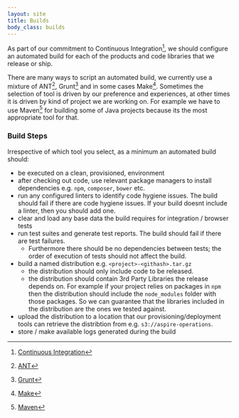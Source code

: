 ```yaml
---
layout: site
title: Builds
body_class: builds
---
```


As part of our commitment to Continuous Integration[^1], we should configure an automated build for each of the products and code libraries that we release or ship.

There are many ways to script an automated build, we currently use a mixture of ANT[^2], Grunt[^3] and in some cases Make[^4]. Sometimes the selection of tool is driven by our preference and experiences, at other times it is driven by kind of project we are working on. For example we have to use Maven[^5] for building some of Java projects because its the most appropriate tool for that.

### Build Steps

Irrespective of which tool you select, as a minimum an automated build should:

* be executed on a clean, provisioned, environment
* after checking out code, use relevant package managers to install dependencies e.g. `npm`, `composer`, `bower` etc.
* run any configured linters to identify code hygiene issues. The build should fail if there are code hygiene issues. If your build doesnt include a linter, then you should add one.  
* clear and load any base data the build requires for integration / browser tests  
* run test suites and generate test reports. The build should fail if there are test failures.
  * Furthermore there should be no dependencies between tests; the order of execution of tests should not affect the build.
* build a named distribution e.g. `<project>-<githash>.tar.gz`
  * the distribution should only include code to be released.
  * the distribution should contain 3rd Party Libraries the release depends on. For example if your project relies on packages in `npm` then the distribution should include the `node_modules` folder with those packages. So we can guarantee that the libraries included in the distribution are the ones we tested against.
* upload the distribution to a location that our provisioning/deployment tools can retrieve the distribtion from e.g. `s3://aspire-operations`.
* store / make available logs generated during the build

[^1]: [Continuous Integration](http://martinfowler.com/articles/continuousIntegration.html) 
[^2]: [ANT](http://ant.apache.org/)
[^3]: [Grunt](http://gruntjs.com/)
[^4]: [Make](http://www.gnu.org/software/make/)
[^5]: [Maven](https://maven.apache.org/)

